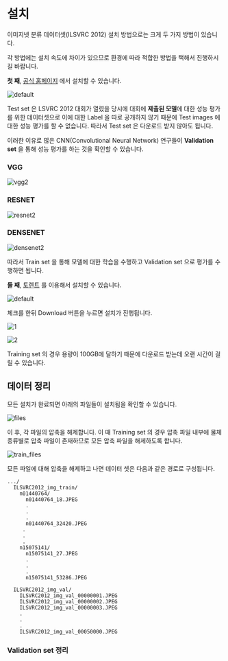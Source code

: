 # 설치

이미지넷 분류 데이터셋(ILSVRC 2012) 설치 방법으로는 크게 두 가지 방법이 있습니다.

각 방법에는 설치 속도에 차이가 있으므로 환경에 따라 적합한 방법을 택해서 진행하시길 바랍니다. 

**첫 째**, [공식 홈페이지](http://www.image-net.org/challenges/LSVRC/2012/nonpub-downloads) 에서 설치할 수 있습니다.

![default](https://user-images.githubusercontent.com/35001605/52109318-6d002800-2640-11e9-8138-c478c94da897.png)

Test set 은 LSVRC 2012 대회가 열렸을 당시에 대회에 **제출된 모델**에 대한 성능 평가를 위한 데이터셋으로 이에 대한 Label 을 따로 공개하지 않기 때문에 Test images 에 대한 성능 평가를 할 수 없습니다. 따라서 Test set 은 다운로드 받지 않아도 됩니다. 

이러한 이유로 많은 CNN(Convolutional Neural Network) 연구들이 **Validation set** 을 통해 성능 평가를 하는 것을 확인할 수 있습니다.

### VGG

![vgg2](https://user-images.githubusercontent.com/35001605/53281180-9a378600-3767-11e9-95d4-d0b6fe751d3a.png)

### RESNET

![resnet2](https://user-images.githubusercontent.com/35001605/53281175-9146b480-3767-11e9-89e0-fa8ea75f925c.png)

### DENSENET

![densenet2](https://user-images.githubusercontent.com/35001605/53281173-8e4bc400-3767-11e9-8938-c27190f6c0e0.png)

따라서 Train set 을 통해 모델에 대한 학습을 수행하고 Validation set 으로 평가를 수행하면 됩니다.


**둘 째**, [토렌트](http://academictorrents.com/collection/imagenet-2012) 를 이용해서 설치할 수 있습니다.

![default](https://user-images.githubusercontent.com/35001605/52109801-0714a000-2642-11e9-98ba-eaa6359ce709.png)

체크를 한뒤 Download 버튼을 누르면 설치가 진행됩니다.

![1](https://user-images.githubusercontent.com/35001605/52569830-626e3b80-2e55-11e9-91a2-16ac0684a89a.png)

![2](https://user-images.githubusercontent.com/35001605/52110952-a1c2ae00-2645-11e9-8c57-0209ab5f060c.png)


Training set 의 경우 용량이 100GB에 달하기 때문에 다운로드 받는데 오랜 시간이 걸릴 수 있습니다.

## 데이터 정리

모든 설치가 완료되면 아래의 파일들이 설치됨을 확인할 수 있습니다.

![files](https://user-images.githubusercontent.com/35001605/52572986-72d5e480-2e5c-11e9-9187-323fc0273f8c.PNG)

이 후, 각 파일의 압축을 해제합니다. 이 때 Training set 의 경우 압축 파일 내부에 물체 종류별로 압축 파일이 존재하므로 모든 압축 파일을 해제하도록 합니다.

![train_files](https://user-images.githubusercontent.com/35001605/52573708-0e1b8980-2e5e-11e9-95a0-f6dc1b5c93d4.PNG)

모든 파일에 대해 압축을 해제하고 나면 데이터 셋은 다음과 같은 경로로 구성됩니다.

```
.../
  ILSVRC2012_img_train/
    n01440764/
      n01440764_18.JPEG
      .
      .
      .
      n01440764_32420.JPEG
     .
     .
     .
    n15075141/
      n15075141_27.JPEG
      .
      .
      .
      n15075141_53286.JPEG
      
  ILSVRC2012_img_val/
    ILSVRC2012_img_val_00000001.JPEG
    ILSVRC2012_img_val_00000002.JPEG
    ILSVRC2012_img_val_00000003.JPEG
    .
    .
    .
    ILSVRC2012_img_val_00050000.JPEG
```

### Validation set 정리

